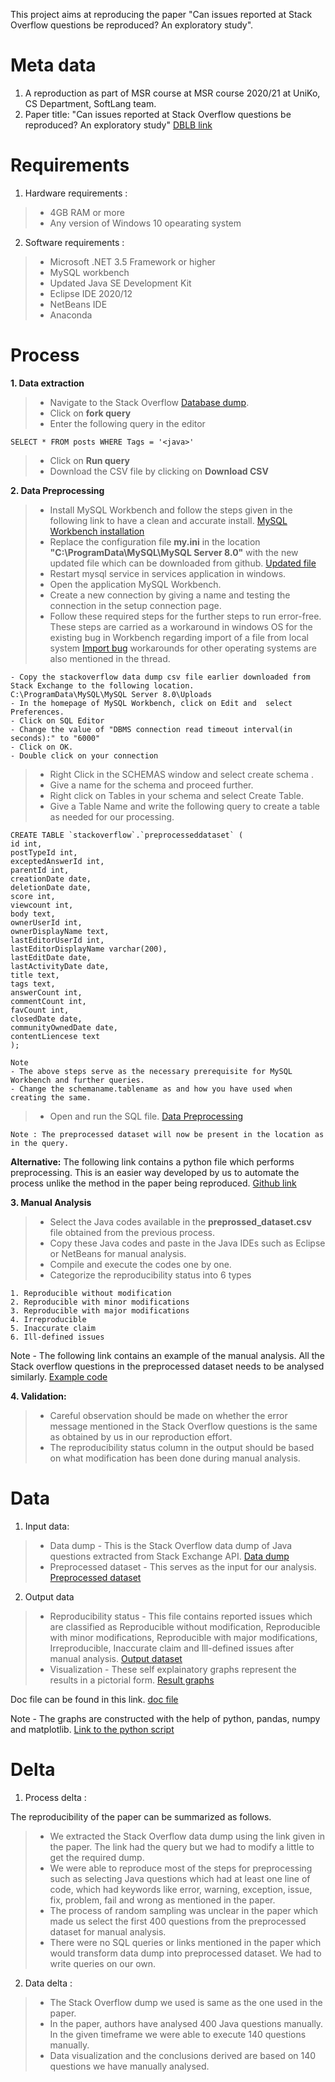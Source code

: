 This project aims at reproducing the paper "Can issues reported at Stack Overflow questions be reproduced? An exploratory study".  
# Meta data
1. A reproduction as part of MSR course at MSR course 2020/21 at UniKo, CS Department, SoftLang team.
2. Paper title: "Can issues reported at Stack Overflow questions be reproduced? An exploratory study"
[DBLB link](https://dblp.org/rec/conf/msr/Mondal0R19.html?view=bibtex)
# Requirements
1. Hardware requirements : 
> * 4GB RAM or more
> * Any version of Windows 10 opearating system
2. Software requirements : 
> * Microsoft .NET 3.5 Framework or higher
> * MySQL workbench
> * Updated Java SE Development Kit
> * Eclipse IDE 2020/12 
> * NetBeans IDE
> * Anaconda  
# Process
**1. Data extraction** 
> * Navigate to the Stack Overflow 
  [Database dump](https://data.stackexchange.com/stackoverflow/query/936241/stack-overflow-data-dump).
> * Click on **fork query**
> * Enter the following query in the editor
```
SELECT * FROM posts WHERE Tags = '<java>'
```
> * Click on **Run query**
> * Download the CSV file by clicking on **Download CSV**

**2. Data Preprocessing**
> * Install MySQL Workbench and follow the steps given in the following link to have a clean and accurate install.
  [MySQL Workbench installation](https://dev.mysql.com/doc/workbench/en/wb-installing.html)
  > * Replace the configuration file **my.ini** in the location **"C:\ProgramData\MySQL\MySQL Server 8.0"** with the new updated file which can be downloaded from github. [Updated file](https://github.com/vinaykashyap1996/MSR/blob/master/Requirements/my.ini)
  > * Restart mysql service in services application in windows.
  > * Open the application MySQL Workbench.
  > * Create a new connection by giving a name and testing the connection in the setup connection page.
  > * Follow these required steps for the further steps to run error-free. These steps are carried as a workaround in windows OS for the existing bug in Workbench regarding import of a file from local system [Import bug](https://bugs.mysql.com/bug.php?id=91891)
  workarounds for other operating systems are also mentioned in the thread.
  ```
  - Copy the stackoverflow data dump csv file earlier downloaded from Stack Exchange to the following location.
  C:\ProgramData\MySQL\MySQL Server 8.0\Uploads
  - In the homepage of MySQL Workbench, click on Edit and  select Preferences.
  - Click on SQL Editor
  - Change the value of "DBMS connection read timeout interval(in seconds):" to "6000"
  - Click on OK.
  - Double click on your connection 
  ```
  > * Right Click in the SCHEMAS window and select create schema
.
> * Give a name for the schema and proceed further.
> * Right click on Tables in your schema and select Create Table.
> * Give a Table Name and write the following query to create a table as needed for our processing.
```
CREATE TABLE `stackoverflow`.`preprocesseddataset` (
id int,
postTypeId int,
exceptedAnswerId int,
parentId int,
creationDate date,
deletionDate date,
score int,
viewcount int,
body text,
ownerUserId int,
ownerDisplayName text,
lastEditorUserId int,
lastEditorDisplayName varchar(200),
lastEditDate date,
lastActivityDate date,
title text,
tags text,
answerCount int,
commentCount int,
favCount int,
closedDate date,
communityOwnedDate date,
contentLiencese text
);
```
```
Note 
- The above steps serve as the necessary prerequisite for MySQL Workbench and further queries.
- Change the schemaname.tablename as and how you have used when creating the same.
```
> * Open and run the SQL file. [Data Preprocessing](https://github.com/vinaykashyap1996/MSR/blob/master/Process/Data_Preprocessing.sql)
```
Note : The preprocessed dataset will now be present in the location as in the query.
```
**Alternative:** The following link contains a python file which performs preprocessing. This is an easier way developed by us to automate the process unlike the method in the paper being reproduced.
[Github link](https://github.com/vinaykashyap1996/MSR/blob/master/Process/Preprocessing.ipynb)

**3. Manual Analysis**
> * Select the Java codes available in the **preprossed_dataset.csv** file obtained from the previous process.
> * Copy these Java codes and paste in the Java IDEs such as Eclipse or NetBeans for manual analysis.
> * Compile and execute the codes one by one.
> * Categorize the reproducibility status into 6 types
```
1. Reproducible without modification
2. Reproducible with minor modifications
3. Reproducible with major modifications
4. Irreproducible
5. Inaccurate claim
6. Ill-defined issues
```
Note - The following link contains an example of the manual analysis. All the Stack overflow questions in the preprocessed dataset needs to be analysed similarly. [Example code](https://github.com/vinaykashyap1996/MSR/blob/master/Process/Example_codes.pdf)


**4. Validation:**
> * Careful observation should be made on whether the error message mentioned in the Stack Overflow questions is the same as obtained by us in our reproduction effort. 
> * The reproducibility status column in the output should be based on what modification has been done during manual analysis.

# Data
1. Input data:
> * Data dump - This is the Stack Overflow data dump of Java questions extracted from Stack Exchange API. [Data dump](https://github.com/vinaykashyap1996/MSR/blob/master/Data/Input/QueryResults.csv)
> * Preprocessed dataset - This serves as the input for our analysis. [Preprocessed dataset](https://github.com/vinaykashyap1996/MSR/blob/master/Data/Input/preprocessed_dataset.csv)
2. Output data 
> * Reproducibility status - This file contains reported issues which are classified as Reproducible without modification, Reproducible with minor modifications, Reproducible with major modifications, Irreproducible, Inaccurate claim and Ill-defined issues after manual analysis. [Output dataset](https://github.com/vinaykashyap1996/MSR/blob/master/Data/Output/MSR_Result.csv)
> * Visualization - These self explainatory graphs represent the results in a pictorial form. [Result graphs](https://github.com/vinaykashyap1996/MSR/blob/master/Data/Output/Visualization.pdf)

Doc file can be found in this link. [doc file](https://github.com/vinaykashyap1996/MSR/tree/master/Data/Doc)


Note - The graphs are constructed with the help of python, pandas, numpy and matplotlib. [Link to the python script](https://github.com/vinaykashyap1996/MSR/blob/master/Process/Msr-analysis.ipynb)

# Delta
1. Process delta :

The reproducibility of the paper can be summarized as follows.
> * We extracted the Stack Overflow data dump using the link given in the paper. The link had the query but we had to modify a little to get the required dump.
> * We were able to reproduce most of the steps for preprocessing such as selecting Java questions which had at least one line of code, which had keywords like error, warning, exception, issue, fix, problem, fail and wrong as mentioned in the paper.
> * The process of random sampling was unclear in the paper which made us select the first 400 questions from the preprocessed dataset for manual analysis. 
> * There were no SQL queries or links mentioned in the paper which would transform data dump into preprocessed dataset. We had to write queries on our own.

2. Data delta : 
> * The Stack Overflow dump we used is same as the one used in the paper.
> * In the paper, authors have analysed 400 Java questions manually. In the given timeframe we were able to execute 140 questions manually.
> * Data visualization and the conclusions derived are based on 140 questions we have manually analysed.
 
      


